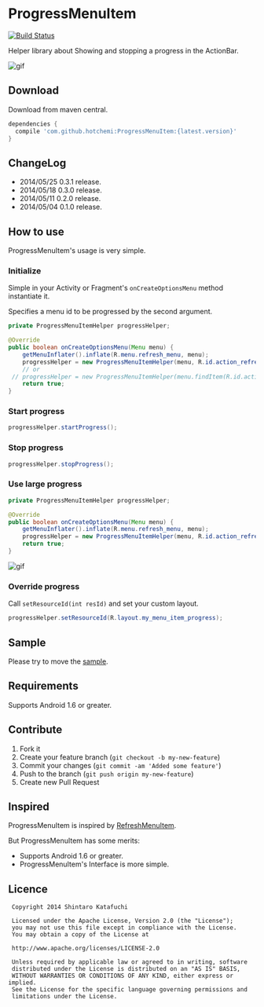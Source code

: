 ProgressMenuItem
================

[![Build Status](https://travis-ci.org/hotchemi/ProgressMenuItem.png?branch=master)](https://travis-ci.org/hotchemi/ProgressMenuItem)

Helper library about Showing and stopping a progress in the ActionBar.

![gif](http://gifzo.net/BO3wY1zTTkb.gif)

## Download

Download from maven central.

```groovy
dependencies {
  compile 'com.github.hotchemi:ProgressMenuItem:{latest.version}'
}
```

## ChangeLog

- 2014/05/25 0.3.1 release.
- 2014/05/18 0.3.0 release.
- 2014/05/11 0.2.0 release.
- 2014/05/04 0.1.0 release.

## How to use

ProgressMenuItem's usage is very simple.

### Initialize

Simple in your Activity or Fragment's `onCreateOptionsMenu` method instantiate it.

Specifies a menu id to be progressed by the second argument.

```java
private ProgressMenuItemHelper progressHelper;

@Override
public boolean onCreateOptionsMenu(Menu menu) {
    getMenuInflater().inflate(R.menu.refresh_menu, menu);
    progressHelper = new ProgressMenuItemHelper(menu, R.id.action_refresh);
    // or
 // progressHelper = new ProgressMenuItemHelper(menu.findItem(R.id.action_refresh));
    return true;
}
```

### Start progress

``` java
progressHelper.startProgress();
```

### Stop progress

``` java
progressHelper.stopProgress();
```

### Use large progress

```java
private ProgressMenuItemHelper progressHelper;

@Override
public boolean onCreateOptionsMenu(Menu menu) {
    getMenuInflater().inflate(R.menu.refresh_menu, menu);
    progressHelper = new ProgressMenuItemHelper(menu, R.id.action_refresh, ProgressMenuSize.LARGE);
    return true;
}
```

![gif](http://gifzo.net/BDXqbzDanWc.gif)

### Override progress

Call `setResourceId(int resId)` and set your custom layout.

``` java
progressHelper.setResourceId(R.layout.my_menu_item_progress);
```

## Sample

Please try to move the [sample](https://github.com/hotchemi/ProgressMenuItem/tree/master/sample/).

## Requirements

Supports Android 1.6 or greater.

## Contribute

1. Fork it
2. Create your feature branch (`git checkout -b my-new-feature`)
3. Commit your changes (`git commit -am 'Added some feature'`)
4. Push to the branch (`git push origin my-new-feature`)
5. Create new Pull Request

## Inspired

ProgressMenuItem is inspired by [RefreshMenuItem](https://github.com/nicolasjafelle/RefreshMenuItem).

But ProgressMenuItem has some merits:

- Supports Android 1.6 or greater.
- ProgressMenuItem's Interface is more simple.

## Licence

```
 Copyright 2014 Shintaro Katafuchi

 Licensed under the Apache License, Version 2.0 (the "License");
 you may not use this file except in compliance with the License.
 You may obtain a copy of the License at

 http://www.apache.org/licenses/LICENSE-2.0

 Unless required by applicable law or agreed to in writing, software
 distributed under the License is distributed on an "AS IS" BASIS,
 WITHOUT WARRANTIES OR CONDITIONS OF ANY KIND, either express or implied.
 See the License for the specific language governing permissions and
 limitations under the License.
```